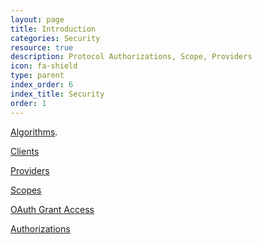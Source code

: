 ```yaml
---
layout: page
title: Introduction
categories: Security
resource: true
description: Protocol Authorizations, Scope, Providers
icon: fa-shield
type: parent
index_order: 6
index_title: Security
order: 1
---
```


[Algorithms](). 

[Clients]()

[Providers]()

[Scopes]()

[OAuth Grant Access]() 

[Authorizations]()



